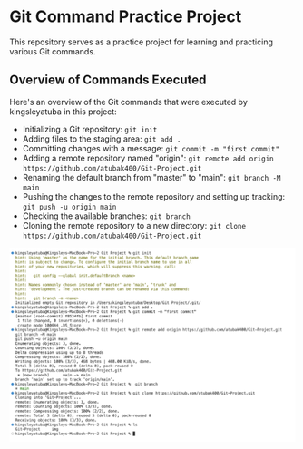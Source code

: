 # Git Command Practice Project
This repository serves as a practice project for learning and practicing various Git commands.

## Overview of Commands Executed
Here's an overview of the Git commands that were executed by kingsleyatuba in this project:
* Initializing a Git repository:                        `git init`
* Adding files to the staging area:                     `git add .`
* Committing changes with a message:                    `git commit -m "first commit"`
* Adding a remote repository named "origin":            `git remote add origin https://github.com/atubak400/Git-Project.git`
* Renaming the default branch from "master" to "main":  `git branch -M main`
* Pushing the changes to the remote repository and setting up tracking: `git push -u origin main`
* Checking the available branches: `git branch`
* Cloning the remote repository to a new directory: `git clone https://github.com/atubak400/Git-Project.git`

![code Image](./img/1.png)


